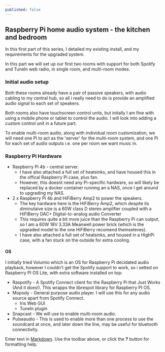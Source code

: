 ```yaml
---
published: false
---
```

## Raspberry Pi home audio system - the kitchen and bedroom

In this first part of this series, I detailed my existing install, and my requirements for the upgraded system.

In this part we will set up our first two rooms with support for both Spotify and TuneIn web radio, in single room, and multi-room modes.


### Initial audio setup

Both these rooms already have a pair of passive speakers, with audio cabling to my central hub, so all i really need to do is provide an amplified audio signal to each set of speakers.

Both rooms also have touchscreen control units, but initally I am fine with using a mobile phone or tablet to control the audio.  I will look into adding a custom control unit in a future part.

To enable multi-room audio, along with individual room customization, we will need one Pi to act as the 'server' for the multi-room system, and one Pi for each set of audio outputs i.e. one per room we want music in.

### Raspberry Pi Hardware
- Raspberry Pi 4b - central server.
  - I have also attached a full set of heatsinks, and have housed this in the offical Raspberry Pi case, plus fan.
  - However, this doesnt need any Pi-specific hardware, so will likely be replaced by a docker container running an a NAS, once I get around to upgrading my NAS.
- 2 x Raspberry Pi 4b and HiFiBerry Amp2 to power the speakers.
  - The key hardware here is the HiFiBerry Amp2, which despite its diminutaive size is a 60W class D stereo  amplifier coupled with a HiFiBerry DAC+ Digital-to-analog audio Converter
  - This requires quite a bit more juice than the Raspberry Pi can output, so I am a 60W 18V 3.33A Meanwell power brick (which is the upgraded model to the one HiFiBerry recomend themseleves).
  - I have also attached a full set of heatsinks, and housed in a HighPi case, with a fan stuck on the outside for extra cooling.







#### OS
I initially tried Volumio which is an OS for Raspberry Pi decidated audio playback, however I couldn't get the Spotify support to work, so i setted on Raspberry PI OS Lite, with extra software installed on top:

- Raspotify - A Spotify Connect client for the Raspberry Pi that Just Works (And it does!).  This wrapps the librespot library for Raspberry PI OS.
- Mopody - General purpose audio player.  I will use this for any audio source apart from Spotify Connect.
  - Iris Web GUI
  - TuneIn plugin
- Snapcast - We will use to enable multi-room audio.
- Pulseaudio - This is used to enable more than one process to use the soundcard at once, and later down the line, may be useful for bluetooth connectivity.


Enter text in [Markdown](http://daringfireball.net/projects/markdown/). Use the toolbar above, or click the **?** button for formatting help.
